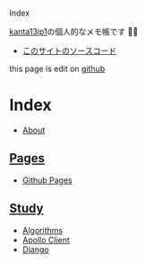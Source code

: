 Index

[kanta13jp1](https://kanta13jp1.github.io/)の個人的なメモ帳です ✍🏻

- [このサイトのソースコード](https://github.com/kanta13jp1/kanta13jp1.github.io)

this page is edit on [github]()
# Index
- [About](./about)

## [Pages](./pages)
- [Github Pages](./pages/githubpages)

## [Study](./study)
- [Algorithms](./study/algorithms)
- [Apollo Client](./study/apollo-client)
- [Django](./study/django)
